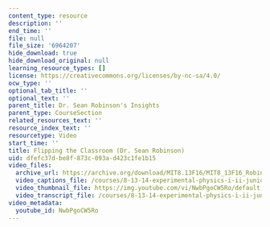 ```yaml
---
content_type: resource
description: ''
end_time: ''
file: null
file_size: '6964207'
hide_download: true
hide_download_original: null
learning_resource_types: []
license: https://creativecommons.org/licenses/by-nc-sa/4.0/
ocw_type: ''
optional_tab_title: ''
optional_text: ''
parent_title: Dr. Sean Robinson's Insights
parent_type: CourseSection
related_resources_text: ''
resource_index_text: ''
resourcetype: Video
start_time: ''
title: Flipping the Classroom (Dr. Sean Robinson)
uid: dfefc37d-be8f-873c-093a-d423c1fe1b15
video_files:
  archive_url: https://archive.org/download/MIT8.13F16/MIT8_13F16_Robinson_Flipping_the_Classroom_300k.mp4
  video_captions_file: /courses/8-13-14-experimental-physics-i-ii-junior-lab-fall-2016-spring-2017/28d4dcec5cb152c4838d72879266e0a8_NwbPgoCW5Ro.vtt
  video_thumbnail_file: https://img.youtube.com/vi/NwbPgoCW5Ro/default.jpg
  video_transcript_file: /courses/8-13-14-experimental-physics-i-ii-junior-lab-fall-2016-spring-2017/3f8e4358b8b71dd939da224fd7398842_NwbPgoCW5Ro.pdf
video_metadata:
  youtube_id: NwbPgoCW5Ro
---
```

